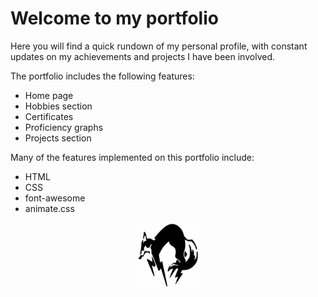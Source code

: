 # Welcome to my portfolio

Here you will find a quick rundown of my personal profile, with constant updates on my achievements and projects I have been involved.

The portfolio includes the following features:
- Home page
- Hobbies section
- Certificates
- Proficiency graphs
- Projects section

Many of the features implemented on this portfolio include:
- HTML
- CSS
- font-awesome
- animate.css

<div align="center">
<img src="https://github.com/Jonasand96/portfolio/blob/master/images/FOX.png" alt="" width="100"/>
</div>
